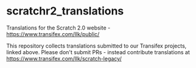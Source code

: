 scratchr2_translations
======================

Translations for the Scratch 2.0 website - https://www.transifex.com/llk/public/

This repository collects translations submitted to our Transifex projects, linked above. Please don't submit PRs - instead contribute translations at https://www.transifex.com/llk/scratch-legacy/
